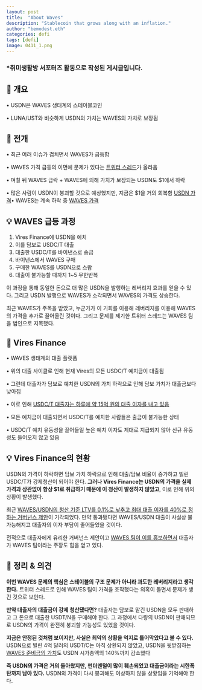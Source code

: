```yaml
---
layout: post
title:  "About Waves"
description: "Stablecoin that grows along with an inflation."
author: "bemodest.eth"
categories: defi
tags: [defi]
image: 0411_1.png
---
```


### *취미생활방 서포터즈 활동으로 작성된 게시글입니다.

## 🔎 개요

• USDN은 WAVES 생태계의 스테이블코인

• LUNA/UST와 비슷하게 USDN의 가치는 WAVES의 가치로 보장됨

## 🔎 전개
• 최근 여러 이슈가 겹치면서 WAVES가 급등함

• WAVES 가격 급등의 이면에 문제가 있다는 [트위터 스레드](https://twitter.com/0xHamz/status/1509581295621451779?s=20&t=LTzSodG7mAU8vI0JKuJ2pA)가 올라옴

• 며칠 뒤 WAVES 급락 + WAVES에 의해 가치가 보장되는 USDN도 $1에서 하락

• 많은 사람이 USDN이 붕괴할 것으로 예상했지만, 지금은 $1을 거의 회복함 [USDN 가격](https://coinmarketcap.com/currencies/neutrino-usd/)• WAVES는 계속 하락 중 [WAVES 가격](https://coinmarketcap.com/currencies/waves/)
 
## 💡 WAVES 급등 과정
1. Vires Finance에 USDN을 예치
2. 이를 담보로 USDC/T 대출
3. 대출한 USDC/T를 바이낸스로 송금
4. 바이낸스에서 WAVES 구매
5. 구매한 WAVES를 USDN으로 스왑
6. 대출이 불가능할 때까지 1~5 무한반복

이 과정을 통해 동일한 돈으로 더 많은 USDN을 발행하는 레버리지 효과를 얻을 수 있다. 그리고 USDN 발행으로 WAVES가 소각되면서 WAVES의 가격도 상승한다.

최근 WAVES가 주목을 받았고, 누군가가 이 기회를 이용해 레버리지를 이용해 WAVES의 가격을 추가로 끌어올린 것이다. 그리고 문제를 제기한 트위터 스레드는 WAVES 팀을 범인으로 지목했다.

## 🔎 Vires Finance
• WAVES 생태계의 대출 플랫폼

• 위의 대출 사이클로 인해 현재 Vires의 모든 USDC/T 예치금이 대출됨

• 그런데 대출자가 담보로 예치한 USDN의 가치 하락으로 인해 담보 가치가 대출금보다 낮아짐

• 이로 인해 [USDC/T 대출자는 하루에 약 15억 원의 대출 이자를 내고 있음](https://vires.finance/as/3PEEsRmcWspCxhKqobvKY3axW1846AMRwzr)

• 모든 예치금이 대출되면서 USDC/T를 예치한 사람들은 출금이 불가능한 상태

• USDC/T 예치 유동성을 끌어들일 높은 예치 이자도 제대로 지급되지 않아 신규 유동성도 들어오지 않고 있음

## 💡 Vires Finance의 현황
USDN의 가격이 하락하면 담보 가치 하락으로 인해 대출/담보 비율이 증가하고 빌린 USDC/T가 강제청산이 되어야 한다. **그러나 Vires Finance는 USDN의 가격을 실제 가격과 상관없이 항상 $1로 취급하기 때문에 이 청산이 발생하지 않았고**, 이로 인해 위의 상황이 발생했다.

최근 [WAVES/USDN의 청산 기준 LTV를 0.1%로 낮추고 최대 대출 이자를 40%로 정하는 거버넌스 제안](https://vires.finance/governance/vote/HuYgPQV5s5L8KoWnTAUZ43YjuBJ28nUsypnv9s6LdExF)이 기각되었다. 만약 통과됐다면 WAVES/USDN 대출이 사실상 불가능해지고 대출자의 이자 부담이 줄어들었을 것이다.

전적으로 대출자에게 유리한 거버넌스 제안이고 [WAVES 팀이 이를 홍보하면서](https://twitter.com/sasha35625/status/1512332339346657289) 대출자가 WAVES 팀이라는 주장도 힘을 얻고 있다.

## 🔎 정리 & 의견
**이번 WAVES 문제의 핵심은 스테이블의 구조 문제가 아니라 과도한 레버리지라고 생각한다.** 트위터 스레드로 인해 WAVES 팀이 가격을 조작했다는 의혹이 돌면서 문제가 생긴 것으로 보인다.

**만약 대출자의 대출금이 강제 청산됐다면?** 대출자는 담보로 맡긴 USDN을 모두 판매하고 그 돈으로 대출한 USDT/N을 구매해야 한다. 그 과정에서 다량의 USDN이 판매되므로 USDN의 가격이 완전히 붕괴할 가능성도 있었을 것이다.

**지금은 안정된 것처럼 보이지만, 사실은 최악의 상황을 억지로 틀어막았다고 볼 수 있다.** USDN으로 빌린 4억 달러의 USDT/C는 아직 상환되지 않았고, USDN을 뒷받침하는 [WAVES 준비금의 가치](https://wavesexplorer.com/address/3PC9BfRwJWWiw9AREE2B3eWzCks3CYtg4yo/script)도 USDN 시가총액의 140%까지 감소했다

**즉 USDN의 가격은 거의 돌아왔지만, 펀더멘털이 많이 훼손되었고 대출금이라는 시한폭탄까지 남아 있다.** USDN의 가격이 다시 붕괴해도 이상하지 않을 상황임을 기억해야 한다.
